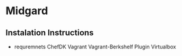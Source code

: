# Midgard

Instalation Instructions
-------------
- requremnets 
ChefDK
Vagrant
Vagrant-Berkshelf Plugin
Virtualbox

